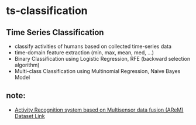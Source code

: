 # ts-classification

## Time Series Classification
* classify activities of humans based on collected time-series data
* time-domain feature extraction (min, max, mean, med, ...)
* Binary Classification using Logistic Regression, RFE (backward selection algorithm)
* Multi-class Classification using Multinomial Regression, Naive Bayes Model

## note:
* [Activity Recognition system based on Multisensor data fusion (AReM) Dataset Link](https://archive.ics.uci.edu/ml/datasets/Activity+Recognition+system+based+on+Multisensor+data+fusion+%28AReM%29)